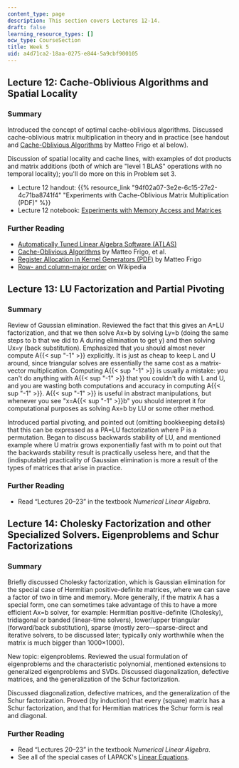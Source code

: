 ```yaml
---
content_type: page
description: This section covers Lectures 12-14.
draft: false
learning_resource_types: []
ocw_type: CourseSection
title: Week 5
uid: a4d71ca2-18aa-0275-e844-5a9cbf900105
---
```

## Lecture 12: Cache-Oblivious Algorithms and Spatial Locality

### Summary

Introduced the concept of optimal cache-oblivious algorithms. Discussed cache-oblivious matrix multiplication in theory and in practice (see handout and [Cache-Oblivious Algorithms](http://citeseerx.ist.psu.edu/viewdoc/summary?doi=10.1.1.34.7911) by Matteo Frigo et al below).

Discussion of spatial locality and cache lines, with examples of dot products and matrix additions (both of which are "level 1 BLAS" operations with no temporal locality); you'll do more on this in Problem set 3.

- Lecture 12 handout: {{% resource_link "94f02a07-3e2e-6c15-27e2-4c71ba8741f4" "Experiments with Cache-Oblivious Matrix Multiplication (PDF)" %}}
- Lecture 12 notebook: [Experiments with Memory Access and Matrices](http://nbviewer.jupyter.org/github/mitmath/18335/blob/spring19/notes/Memory-and-Matrices.ipynb)

### Further Reading

- [Automatically Tuned Linear Algebra Software (ATLAS)](http://math-atlas.sourceforge.net/)
- [Cache-Oblivious Algorithms](http://citeseerx.ist.psu.edu/viewdoc/summary?doi=10.1.1.34.7911) by Matteo Frigo, et al.
- [Register Allocation in Kernel Generators (PDF)](http://cscads.rice.edu/workshops/july2007/autotune-slides-07/Frigo.pdf) by Matteo Frigo
- [Row- and column-major order](http://en.wikipedia.org/wiki/Row-major_order) on Wikipedia

## Lecture 13: LU Factorization and Partial Pivoting

### Summary

Review of Gaussian elimination. Reviewed the fact that this gives an A=LU factorization, and that we then solve Ax=b by solving Ly=b (doing the same steps to b that we did to A during elimination to get y) and then solving Ux=y (back substitution). Emphasized that you should almost never compute A{{< sup "\-1" >}} explicitly. It is just as cheap to keep L and U around, since triangular solves are essentially the same cost as a matrix-vector multiplication. Computing A{{< sup "\-1" >}} is usually a mistake: you can't do anything with A{{< sup "\-1" >}} that you couldn't do with L and U, and you are wasting both computations and accuracy in computing A{{< sup "\-1" >}}. A{{< sup "\-1" >}} is useful in abstract manipulations, but whenever you see "x=A{{< sup "\-1" >}}b" you should interpret it for computational purposes as solving Ax=b by LU or some other method.

Introduced partial pivoting, and pointed out (omitting bookkeeping details) that this can be expressed as a PA=LU factorization where P is a permutation. Began to discuss backwards stability of LU, and mentioned example where U matrix grows exponentially fast with m to point out that the backwards stability result is practically useless here, and that the (indisputable) practicality of Gaussian elimination is more a result of the types of matrices that arise in practice.

### Further Reading

- Read “Lectures 20–23” in the textbook *Numerical Linear Algebra*.

## Lecture 14: Cholesky Factorization and other Specialized Solvers. Eigenproblems and Schur Factorizations

### Summary

Briefly discussed Cholesky factorization, which is Gaussian elimination for the special case of Hermitian positive-definite matrices, where we can save a factor of two in time and memory. More generally, if the matrix A has a special form, one can sometimes take advantage of this to have a more efficient Ax=b solver, for example: Hermitian positive-definite (Cholesky), tridiagonal or banded (linear-time solvers), lower/upper triangular (forward/back substitution), sparse (mostly zero—sparse-direct and iterative solvers, to be discussed later; typically only worthwhile when the matrix is much bigger than 1000×1000).

New topic: eigenproblems. Reviewed the usual formulation of eigenproblems and the characteristic polynomial, mentioned extensions to generalized eigenproblems and SVDs. Discussed diagonalization, defective matrices, and the generalization of the Schur factorization.

Discussed diagonalization, defective matrices, and the generalization of the Schur factorization. Proved (by induction) that every (square) matrix has a Schur factorization, and that for Hermitian matrices the Schur form is real and diagonal.

### Further Reading

- Read “Lectures 20–23” in the textbook *Numerical Linear Algebra*.
- See all of the special cases of LAPACK's [Linear Equations](http://www.netlib.org/lapack/lug/node38.html).
